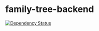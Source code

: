 # family-tree-backend

[![Dependency Status](https://david-dm.org/Piu130/family-tree-backend.svg)](https://david-dm.org/Piu130/family-tree-backend)
